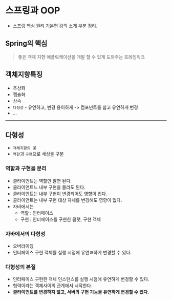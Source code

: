 # 스프링과 OOP
- 스프링 핵심 원리 기본편 강의 소개 부분 정리.

## Spring의 핵심
  > 좋은 객체 지향 애플맄케이션을 개발 할 수 있게 도와주는 프레임워크
## 객체지향특징
- 추상화 
- 캡슐화
- 상속 
- `다형성` - 유연하고, 변경 용이하게 -> 컴포넌트를 쉽고 유연하게 변경
- ...

---
## 다형성 
- `객체지향의 꽃` 
- `역할`과 `구현`으로 세상을 구분

### 역할과 구현을 분리
- 클라이언트는 역할만 알면 된다.
- 클라이언트느 내부 구현을 몰라도 된다.
- 클라이언트는 내부 구현이 변경되어도 영향이 업다.
- 클라이언트는 내부 구현 대상 자체를 변경해도 영향이 없다. 
- 자바에서는
  - 역할 : 인터페이스
  - 구현 : 인터페이스를 구현한 클랫, 구현 객체

### 자바에서의 다형성
- 오버라이딩
- 인터페이스 구현 객체를 실행 시점에 유연ㄹ하게 변경할 수 있다.
  
### 다형성의 본질
- 인터페이스 구현한 객체 인스턴스를 실행 시점에 유연하게 변경할 수 있다.
- 협력이라는 객체사이의 관계에서 시작한다.
- **클라이언트를 변경하지 않고, 서버의 구현 기능을 유연하게 변경할 수 있다.**
